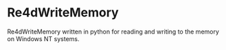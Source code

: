 # Re4dWriteMemory
Re4dWriteMemory written in python for reading and writing to the memory on Windows NT systems.
